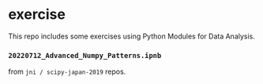 # exercise
This repo includes some exercises using Python Modules for Data Analysis.

### `20220712_Advanced_Numpy_Patterns.ipnb`
from `jni / scipy-japan-2019` repos.
